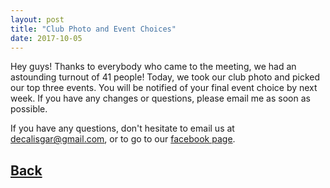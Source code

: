 ```yaml
---
layout: post
title: "Club Photo and Event Choices"
date: 2017-10-05
---
```

Hey guys!
Thanks to everybody who came to the meeting, we had an astounding turnout of 41 people!
 Today, we took our club photo and picked our top three events. You will be notified of your final event choice by next week. If you have any changes or questions, please email me as soon as possible. 
 
 If you have any questions, don't hesitate to email us at decalisgar@gmail.com, or to go to our [facebook page](https://www.facebook.com/lisgarDeca).

## [Back](/deca/blog)

